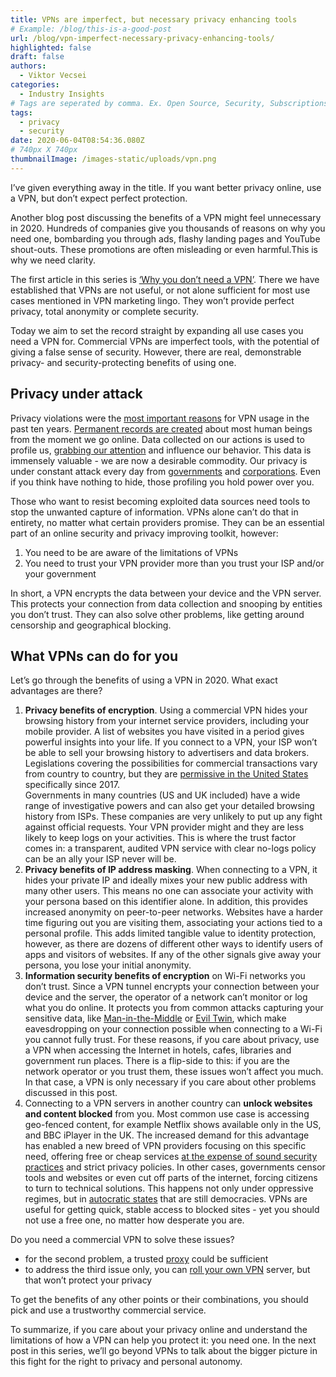 ```yaml
---
title: VPNs are imperfect, but necessary privacy enhancing tools
# Example: /blog/this-is-a-good-post
url: /blog/vpn-imperfect-necessary-privacy-enhancing-tools/
highlighted: false
draft: false
authors:
  - Viktor Vecsei
categories:
  - Industry Insights
# Tags are seperated by comma. Ex. Open Source, Security, Subscriptions
tags:
  - privacy
  - security
date: 2020-06-04T08:54:36.080Z
# 740px X 740px
thumbnailImage: /images-static/uploads/vpn.png
---
```

I’ve given everything away in the title. If you want better privacy online, use a VPN, but don’t expect perfect protection.

Another blog post discussing the benefits of a VPN might feel unnecessary in 2020. Hundreds of companies give you thousands of reasons on why you need one, bombarding you through ads, flashy landing pages and YouTube shout-outs. These promotions are often misleading or even harmful.This is why we need clarity.

The first article in this series is [‘Why you don’t need a VPN’](https://www.ivpn.net/blog/why-you-dont-need-a-vpn/ "https\://www.ivpn.net/blog/why-you-dont-need-a-vpn/"). There we have established that VPNs are not useful, or not alone sufficient for most use cases mentioned in VPN marketing lingo. They won’t provide perfect privacy, total anonymity or complete security.

Today we aim to set the record straight by expanding all use cases you need a VPN for. Commercial VPNs are imperfect tools, with the potential of giving a false sense of security. However, there are real, demonstrable privacy- and security-protecting benefits of using one.

## Privacy under attack

Privacy violations were the [most important reasons](https://www.wired.com/2014/05/sandvine-report/ "https\://www.wired.com/2014/05/sandvine-report/") for VPN usage in the past ten years. [Permanent records are created](https://theintercept.com/2015/11/12/edward-snowden-explains-how-to-reclaim-your-privacy/ "https\://theintercept.com/2015/11/12/edward-snowden-explains-how-to-reclaim-your-privacy/") about most human beings from the moment we go online. Data collected on our actions is used to profile us, [grabbing our attention](https://www.amazon.com/Attention-Merchants-Scramble-Inside-Heads/dp/0804170045/ref=sr_1_1?dchild=1&keywords=attention+merchants&qid=1591259691&s=books&sr=1-1 "https\://www.amazon.com/Attention-Merchants-Scramble-Inside-Heads/dp/0804170045/ref=sr_1_1?dchild=1&keywords=attention+merchants&qid=1591259691&s=books&sr=1-1") and influence our behavior. This data is immensely valuable - we are now a desirable commodity. Our privacy is under constant attack every day from [governments](https://www.pbs.org/wgbh/frontline/article/with-or-without-the-patriot-act-heres-how-the-nsa-can-still-spy-on-americans/ "https\://www.pbs.org/wgbh/frontline/article/with-or-without-the-patriot-act-heres-how-the-nsa-can-still-spy-on-americans/") and [corporations](https://www.amazon.com/Age-Surveillance-Capitalism-Future-Frontier/dp/1610395697 "https\://www.amazon.com/Age-Surveillance-Capitalism-Future-Frontier/dp/1610395697"). Even if you think have nothing to hide, those profiling you hold power over you.

Those who want to resist becoming exploited data sources need tools to stop the unwanted capture of information. VPNs alone can’t do that in entirety, no matter what certain providers promise. They can be an essential part of an online security and privacy improving toolkit, however:

1. You need to be are aware of the limitations of VPNs
2. You need to trust your VPN provider more than you trust your ISP and/or your government

In short, a VPN encrypts the data between your device and the VPN server. This protects your connection from data collection and snooping by entities you don’t trust. They can also solve other problems, like getting around censorship and geographical blocking.

## What VPNs can do for you

Let’s go through the benefits of using a VPN in 2020. What exact advantages are there?

1. **Privacy benefits of encryption**. Using a commercial VPN hides your browsing history from your internet service providers, including your mobile provider. A list of websites you have visited in a period gives powerful insights into your life. If you connect to a VPN, your ISP won’t be able to sell your browsing history to advertisers and data brokers. Legislations covering the possibilities for commercial transactions vary from country to country, but they are [permissive in the United States](https://www.theverge.com/2017/3/31/15138526/isp-privacy-bill-vote-trump-marsha-blackburn-internet-browsing-history "https\://www.theverge.com/2017/3/31/15138526/isp-privacy-bill-vote-trump-marsha-blackburn-internet-browsing-history") specifically since 2017.\
   Governments in many countries (US and UK included) have a wide range of investigative powers and can also get your detailed browsing history from ISPs. These companies are very unlikely to put up any fight against official requests. Your VPN provider might and they are less likely to keep logs on your activities. This is where the trust factor comes in: a transparent, audited VPN service with clear no-logs policy can be an ally your ISP never will be.
2. **Privacy benefits of IP address masking**. When connecting to a VPN, it hides your private IP and ideally mixes your new public address with many other users. This means no one can associate your activity with your persona based on this identifier alone. In addition, this provides increased anonymity on peer-to-peer networks. Websites have a harder time figuring out you are visiting them, associating your actions tied to a personal profile. This adds limited tangible value to identity protection, however, as there are dozens of different other ways to identify users of apps and visitors of websites. If any of the other signals give away your persona, you lose your initial anonymity.
3. **Information security benefits of encryption** on Wi-Fi networks you don’t trust. Since a VPN tunnel encrypts your connection between your device and the server, the operator of a network can’t monitor or log what you do online. It protects you from common attacks capturing your sensitive data, like [Man-in-the-Middle](https://en.wikipedia.org/wiki/Man-in-the-middle_attack "https\://en.wikipedia.org/wiki/Man-in-the-middle_attack") or [Evil Twin](https://www.darkreading.com/attacks-breaches/understanding-evil-twin-ap-attacks-and-how-to-prevent-them-/a/d-id/1333240 "https\://www.darkreading.com/attacks-breaches/understanding-evil-twin-ap-attacks-and-how-to-prevent-them-/a/d-id/1333240"), which make eavesdropping on your connection possible when connecting to a Wi-Fi you cannot fully trust. For these reasons, if you care about privacy, use a VPN when accessing the Internet in hotels, cafes, libraries and government run places. There is a flip-side to this: if you are the network operator or you trust them, these issues won’t affect you much. In that case, a VPN is only necessary if you care about other problems discussed in this post.
4. Connecting to a VPN servers in another country can **unlock websites and content blocked** from you. Most common use case is accessing geo-fenced content, for example Netflix shows available only in the US, and BBC iPlayer in the UK. The increased demand for this advantage has enabled a new breed of VPN providers focusing on this specific need, offering free or cheap services [at the expense of sound security practices](https://www.forbes.com/sites/simonchandler/2019/09/23/too-many-vpns-put-our-privacy-and-security-at-risk/#42ad9b2261df "https\://www.forbes.com/sites/simonchandler/2019/09/23/too-many-vpns-put-our-privacy-and-security-at-risk/#42ad9b2261df") and strict privacy policies. In other cases, governments censor tools and websites or even cut off parts of the internet, forcing citizens to turn to technical solutions. This happens not only under oppressive regimes, but in [autocratic states](https://en.wikipedia.org/wiki/Censorship_of_Wikipedia "https\://en.wikipedia.org/wiki/Censorship_of_Wikipedia") that are still democracies. VPNs are useful for getting quick, stable access to blocked sites - yet you should not use a free one, no matter how desperate you are.

Do you need a commercial VPN to solve these issues?

* for the second problem, a trusted [proxy](https://en.wikipedia.org/wiki/Proxy_server "https\://en.wikipedia.org/wiki/Proxy_server") could be sufficient
* to address the third issue only, you can [roll your own VPN](https://mikkel.hoegh.org/2019/11/01/home-vpn-server-wireguard "https\://mikkel.hoegh.org/2019/11/01/home-vpn-server-wireguard") server, but that won’t protect your privacy

To get the benefits of any other points or their combinations, you should pick and use a trustworthy commercial service.

To summarize, if you care about your privacy online and understand the limitations of how a VPN can help you protect it: you need one. In the next post in this series, we’ll go beyond VPNs to talk about the bigger picture in this fight for the right to privacy and personal autonomy.
